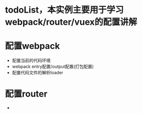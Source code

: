 # todoList，本实例主要用于学习 webpack/router/vuex的配置讲解
# 配置webpack
+ 配置当前的代码环境
+ webpack entry配置/output配置(打包配置)
+ 配置代码文件的解析loader

# 配置router
+
